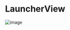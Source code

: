# LauncherView

![image](https://github.com/diamondlin2016/LauncherView/blob/master/LauncherView.gif)



